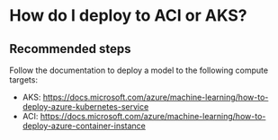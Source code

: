 <properties 
    pageTitle="How do I deploy to ACI or AKS?"
    description="How do I deploy to ACI or AKS?"
    service="microsoft.machinelearning"
    resource="webServices"
    authors="Phlak106"
    ms.author="chsherry"
    displayOrder="1"
    selfHelpType="generic"
    supportTopicIds="32690855"
    resourceTags=""
    productPesIds="16644"
    cloudEnvironments="public"
/>

# How do I deploy to ACI or AKS?

## **Recommended steps**
Follow the documentation to deploy a model to the following compute targets:

* AKS: https://docs.microsoft.com/azure/machine-learning/how-to-deploy-azure-kubernetes-service
* ACI: https://docs.microsoft.com/azure/machine-learning/how-to-deploy-azure-container-instance
